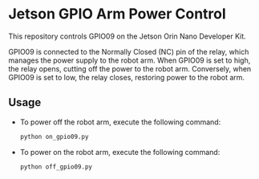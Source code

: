 # Jetson GPIO Arm Power Control

This repository controls GPIO09 on the Jetson Orin Nano Developer Kit.

GPIO09 is connected to the Normally Closed (NC) pin of the relay, which manages the power supply to the robot arm. When GPIO09 is set to high, the relay opens, cutting off the power to the robot arm. Conversely, when GPIO09 is set to low, the relay closes, restoring power to the robot arm.



## Usage

- To power off the robot arm, execute the following command:

  ```bash
  python on_gpio09.py
  ```

- To power on the robot arm, execute the following command:

  ```bash
  python off_gpio09.py
  ```